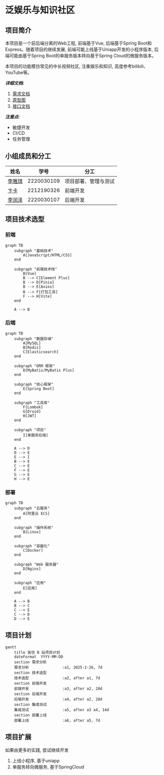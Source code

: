 # 泛娱乐与知识社区

## 项目简介

本项目是一个前后端分离的Web工程, 前端基于Vue, 后端基于Spring Boot和Express。随着项目的继续发展, 前端可能上线基于Uniapp开发的小程序版本, 后端可能由基于Spring Boot的单服务版本转向基于Spring Cloud的微服务版本。

本项目的功能模仿常见的中长视频社区, 注重娱乐和知识, 高度参考bilibili、YouTube等。

***详细文档:***
1. [需求文档]()
2. [原型图]()
3. [接口文档]()

***注意点:***
- 敏捷开发
- CI/CD
- 任务管理

## 小组成员和分工
|姓名|学号|分工|
|---|---|---|
|[李雅琪](https://github.com/liyaqi2024)|2220030109|项目部署、管理与测试|
|[卞卡](https://github.com/bkk513)|2212190326|前端开发|
|[李润泽](https://github.com/runze7442)|2220030107|后端开发|

## 项目技术选型

### 前端

```mermaid
graph TB
    subgraph "基础技术"
        A[JavaScript/HTML/CSS]
    end

    subgraph "前端技术栈"
        B[Vue]
        B --> C[Element Plus]
        B --> D[Pinia]
        B --> E[Axios]
        B --> F[打包工具]
        F --> H[Vite]
    end

    A --> B
```

### 后端

```mermaid
graph TB
    subgraph "数据存储"
        A[MySQL]
        B[Redis]
        C[Elasticsearch]
    end

    subgraph "ORM 框架"
        D[MyBatis/MyBatis Plus]
    end

    subgraph "核心框架"
        E[Spring Boot]
    end

    subgraph "工具库"
        F[Lombok]
        G[Druid]
        H[JWT]
    end

    subgraph "项目"
        I[单服务后端]
    end

    A --> D
    D --> E
    E --> I
    B --> E
    C --> E
    F --> E
    G --> E
    H --> E
```

### 部署

```mermaid
graph TB
    subgraph "云服务"
        A[阿里云 ECS]
    end

    subgraph "操作系统"
        B[Linux]
    end

    subgraph "容器化"
        C[Docker]
    end

    subgraph "Web 服务器"
        D[Nginx]
    end

    subgraph "应用"
        E[应用]
    end

    A --> B
    B --> C
    C --> E
    C --> D
    D --> E
  ```

## 项目计划

```mermaid
gantt
    title 高仿 B 站项目计划
    dateFormat  YYYY-MM-DD
    section 需求分析
    需求分析               :a1, 2025-2-26, 7d
    section 技术选型
    技术选型               :a2, after a1, 7d
    section 前端开发
    前端开发               :a3, after a2, 28d
    section 后端开发
    后端开发               :a4, after a2, 28d
    section 集成测试
    集成测试               :a5, after a3 a4, 14d
    section 部署上线
    部署上线               :a6, after a5, 7d
```

## 项目扩展

如果由更多的实践, 尝试继续开发
1. 上线小程序, 基于uniapp
2. 单服务转向微服务, 基于SpringCloud
